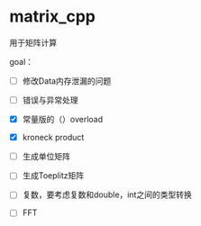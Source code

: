 # matrix_cpp
用于矩阵计算

goal：

- [ ] 修改Data内存泄漏的问题
- [ ] 错误与异常处理
- [x] 常量版的（）overload
- [x] kroneck product
- [ ] 生成单位矩阵
- [ ] 生成Toeplitz矩阵
- [ ] 复数，要考虑复数和double，int之间的类型转换
- [ ] FFT

